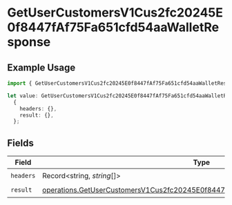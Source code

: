 # GetUserCustomersV1Cus2fc20245E0f8447fAf75Fa651cfd54aaWalletResponse

## Example Usage

```typescript
import { GetUserCustomersV1Cus2fc20245E0f8447fAf75Fa651cfd54aaWalletResponse } from "@dhaba/safepay-ts/models/operations";

let value: GetUserCustomersV1Cus2fc20245E0f8447fAf75Fa651cfd54aaWalletResponse =
  {
    headers: {},
    result: {},
  };
```

## Fields

| Field                                                                                                                                                                                    | Type                                                                                                                                                                                     | Required                                                                                                                                                                                 | Description                                                                                                                                                                              |
| ---------------------------------------------------------------------------------------------------------------------------------------------------------------------------------------- | ---------------------------------------------------------------------------------------------------------------------------------------------------------------------------------------- | ---------------------------------------------------------------------------------------------------------------------------------------------------------------------------------------- | ---------------------------------------------------------------------------------------------------------------------------------------------------------------------------------------- |
| `headers`                                                                                                                                                                                | Record<string, *string*[]>                                                                                                                                                               | :heavy_check_mark:                                                                                                                                                                       | N/A                                                                                                                                                                                      |
| `result`                                                                                                                                                                                 | [operations.GetUserCustomersV1Cus2fc20245E0f8447fAf75Fa651cfd54aaWalletResponseBody](../../models/operations/getusercustomersv1cus2fc20245e0f8447faf75fa651cfd54aawalletresponsebody.md) | :heavy_check_mark:                                                                                                                                                                       | N/A                                                                                                                                                                                      |